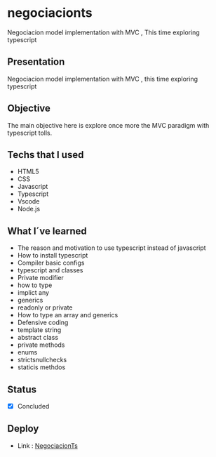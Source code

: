 # negociacionts
Negociacion model  implementation with MVC , This time exploring typescript



## Presentation
Negociacion model  implementation with MVC , this time exploring typescript
 
## Objective
  The main objective here is explore once more the MVC paradigm with typescript tolls.
  
## Techs that I used
- HTML5
- CSS
- Javascript
- Typescript
- Vscode
- Node.js

## What I´ve learned
- The reason and motivation to use typescript instead of javascript
- How to install typescript
- Compiler basic configs
- typescript and classes
- Private modifier
- how to type
- implict any
- generics 
- readonly or private
- How to type an array and generics
- Defensive coding
- template string
- abstract class
- private methods
- enums
- strictsnullchecks
- staticis methdos

## Status
- [x] Concluded

## Deploy
- Link : [NegociacionTs](https://negociacionts.vercel.app/)
  
  

